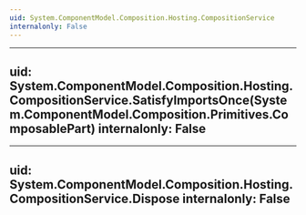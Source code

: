 ```yaml
---
uid: System.ComponentModel.Composition.Hosting.CompositionService
internalonly: False
---
```


---
uid: System.ComponentModel.Composition.Hosting.CompositionService.SatisfyImportsOnce(System.ComponentModel.Composition.Primitives.ComposablePart)
internalonly: False
---

---
uid: System.ComponentModel.Composition.Hosting.CompositionService.Dispose
internalonly: False
---
